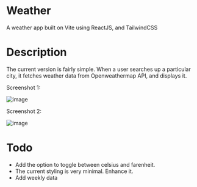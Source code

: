 # Weather
A weather app built on Vite using ReactJS, and TailwindCSS

# Description
The current version is fairly simple. When a user searches up a particular city, it fetches weather data from Openweathermap API, and displays it.

Screenshot 1:

![image](https://github.com/Sachin5679/Weather/assets/93666921/3bb53805-454c-4440-afde-b49dade0416e)

Screenshot 2:

![image](https://github.com/Sachin5679/Weather/assets/93666921/b88cb944-f488-4ab5-be46-0555d3f23a52)

# Todo
 - Add the option to toggle between celsius and farenheit.
 - The current styling is very minimal. Enhance it.
 - Add weekly data




